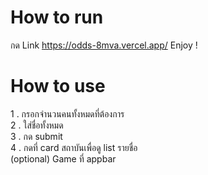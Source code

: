 # How to run

กด Link https://odds-8mva.vercel.app/
Enjoy !

# How to use
1 . กรอกจำนวนคนทั้งหมดที่ต้องการ
<br>
2 . ใส่ชื่อทั้งหมด
<br>
3 . กด submit
<br>
4 . กดที่ card สถาบันเพื่อดู list รายชื่อ
<br>
(optional) Game ที่ appbar 
